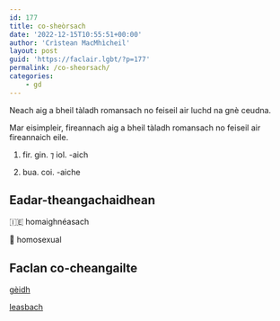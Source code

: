 ```yaml
---
id: 177
title: co-sheòrsach
date: '2022-12-15T10:55:51+00:00'
author: 'Crìstean MacMhìcheil'
layout: post
guid: 'https://faclair.lgbt/?p=177'
permalink: /co-sheorsach/
categories:
    - gd
---
```


Neach aig a bheil tàladh romansach no feiseil air luchd na gnè ceudna.

Mar eisimpleir, fireannach aig a bheil tàladh romansach no feiseil air fireannaich eile.

1. fir. gin. ⁊ iol. -aich

2. bua. coi. -aiche

## Eadar-theangachaidhean

&#x1f1ee;&#x1f1ea; homaighnéasach

&#x1f3f4;&#xe0067;&#xe0062;&#xe0065;&#xe006e;&#xe0067;&#xe007f; homosexual

## Faclan co-cheangailte

[gèidh](https://faclair.lgbt/geidh/)

[leasbach](https://faclair.lgbt/leasbach/)